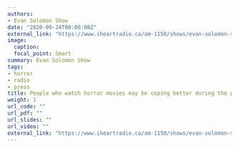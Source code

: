 ```yaml
---
authors:
- Evan Solomon Show
date: "2020-09-24T00:00:00Z"
external_link: "https://www.iheartradio.ca/am-1150/shows/evan-solomon-show-people-who-watch-horror-movies-may-be-coping-better-during-the-pandemic-1.13573951?mode=Article"
image:
  caption:
  focal_point: Smart
summary: Evan Solomon Show
tags:
- horror
- radio
- press
title: People who watch horror movies may be coping better during the pandemic
weight: 1
url_code: ""
url_pdf: ""
url_slides: ""
url_video: ""
external_link: "https://www.iheartradio.ca/am-1150/shows/evan-solomon-show-people-who-watch-horror-movies-may-be-coping-better-during-the-pandemic-1.13573951?mode=Article"
---
```

